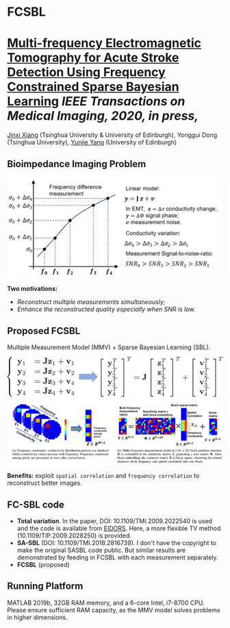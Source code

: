 # FCSBL
# [Multi-frequency Electromagnetic Tomography for Acute Stroke Detection Using Frequency Constrained Sparse Bayesian Learning](https://jinxixiang.github.io/files/FCSBL_2020_TMI.pdf) _IEEE Transactions on Medical Imaging, 2020, in press,_
[Jinxi Xiang](https://jinxixiang.github.io/) (Tsinghua University & University of Edinburgh), Yonggui Dong (Tsinghua University), [Yunjie Yang](https://www.yangresearchgroup.com/members) (University of Edinburgh) 


Bioimpedance Imaging Problem
----------
<img src="bioimpedance.png" width="700px"/>

**Two motivations:**
* _Reconstruct multiple measurements simultaneously;_
* _Enhance the reconstructed quality especially when SNR is low._


Proposed FCSBL
---------
Multiple Measurement Model (MMV) + Sparse Bayesian Learning (SBL).

<img src="mmv.png" width="700px"/>

<img src="Fig2.PNG" width="700px"/>

**Benefits:** exploit `spatial correlation` and `frequency correlation` to reconstruct better images.

FC-SBL code
---------
* **Total variation**. In the paper,  DOI: 10.1109/TMI.2009.2022540 is used and the code is available from [EIDORS](http://eidors3d.sourceforge.net/). Here, a more flexible TV method (10.1109/TIP.2009.2028250) is provided.
* **SA-SBL** (DOI: 10.1109/TMI.2018.2816739). I don't have the copyright to make the original SASBL code public. But similar results are demonstrated by feeding in FCSBL with each measurement separately.
* **FCSBL** (proposed)

Running Platform
----------
MATLAB 2019b, 32GB RAM memory, and a 6-core Intel, i7-8700 CPU. Please ensure sufficient RAM capacity, as the MMV model solves problems in higher dimensions.
